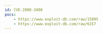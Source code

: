 ```yaml
---
id: CVE-2008-3408
pocs:
    - https://www.exploit-db.com/raw/15895
    - https://www.exploit-db.com/raw/6157
---
```


